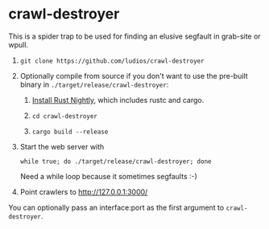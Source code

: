 crawl-destroyer
===

This is a spider trap to be used for finding an elusive segfault in grab-site or wpull.

1.	`git clone https://github.com/ludios/crawl-destroyer`

2.	Optionally compile from source if you don't want to use the pre-built binary in `./target/release/crawl-destroyer`:

	1.	[Install Rust Nightly](https://www.rust-lang.org/), which includes rustc and cargo.

	2.	`cd crawl-destroyer`

	3.	`cargo build --release`

3.	Start the web server with

	```
	while true; do ./target/release/crawl-destroyer; done
	```

	Need a while loop because it sometimes segfaults :-)

4.	Point crawlers to http://127.0.0.1:3000/

You can optionally pass an interface:port as the first argument to `crawl-destroyer`.
